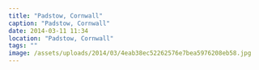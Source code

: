 ```yaml
---
title: "Padstow, Cornwall"
caption: "Padstow, Cornwall"
date: 2014-03-11 11:34
location: "Padstow, Cornwall"
tags: ""
image: /assets/uploads/2014/03/4eab38ec52262576e7bea5976208eb58.jpg
---
```

